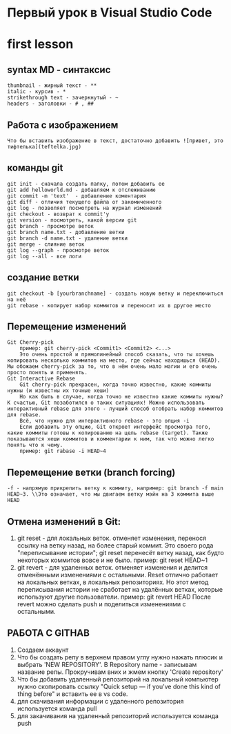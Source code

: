 # Первый урок в Visual Studio Code
# first lesson

## syntax MD - синтаксис
    thumbnail - жирный текст - **
    italic - курсив - *
    strikethrough text - зачеркнутый - ~
    headers - заголовки - # , ##
## Работа с изображением
    Что бы вставить изображение в текст, достаточно добавить ![привет, это тифтелька](teftelka.jpg)

    
## команды git
    git init - сначала создать папку, потом добавить ее
    git add helloworld.md - добавляем к отслеживанию
    git commit -m 'text'  - добавление коментария
    git diff - отличия текущего файла от закомиченного
    git log - позволяет посмотреть на журнал изменений
    git checkout - возврат к commit'у
    git version - посмотреть, какой версии git
    git branch - просмотре веток
    git branch name.txt - добавление ветки
    git branch -d name.txt - удаление ветки
    git merge - слияние веток
    git log --graph - просмотре веток
    git log --all - все логи

## создание ветки
    git checkout -b [yourbranchname] - создать новую ветку и переключиться на неё
    git rebase - копирует набор коммитов и переносит их в другое место
## Перемещение изменений
    Git Cherry-pick
        пример: git cherry-pick <Commit1> <Commit2> <...>
        Это очень простой и прямолинейный способ сказать, что ты хочешь копировать несколько коммитов на место, где сейчас находишься (HEAD). Мы обожаем cherry-pick за то, что в нём очень мало магии и его очень просто понять и применять.
    Git Interactive Rebase
        Git cherry-pick прекрасен, когда точно известно, какие коммиты нужны (и известны их точные хеши)
        Но как быть в случае, когда точно не известно какие коммиты нужны? К счастью, Git позаботился о таких ситуациях! Можно использовать интерактивный rebase для этого - лучший способ отобрать набор коммитов для rebase.
        Всё, что нужно для интерактивного rebase - это опция -i
        Если добавить эту опцию, Git откроет интерфейс просмотра того, какие коммиты готовы к копированию на цель rebase (target). Также показываются хеши коммитов и комментарии к ним, так что можно легко понять что к чему.
        пример: git rabase -i HEAD~4
## Перемещение ветки (branch forcing)
    -f - напрямую прикрепить ветку к коммиту, например: git branch -f main HEAD~3. \\Это означает, что мы двигаем ветку мэйн на 3 коммита выше HEAD  
## Отмена изменений в Git:
1. git reset   -   для локальных веток. отменяет изменения, перенося ссылку на ветку назад, на более старый коммит. Это своего рода  "переписывание истории"; git reset перенесёт ветку назад, как будто некоторых коммитов вовсе и не было.
        пример: git reset HEAD~1
2. git revert  -  для удаленных веток. отменяет изменения и делится отменёнными изменениями с остальными. Reset отлично работает на локальных ветках, в локальных репозиториях. Но этот метод переписывания истории не сработает на удалённых ветках, которые используют другие пользователи.
        пример: git revert HEAD
        После revert можно сделать push и поделиться изменениями с остальными.  
## РАБОТА С GITHAB 
1. Создаем аккаунт
2. Что бы создать репу в верхнем правом углу нужно нажать плюсик и выбрать 'NEW REPOSITORY'. В Repository name - записывам название репы. Прокручивам вних и жмем кнопку 'Create repository'
3. Что бы добавить удаленный репозиторий на локальный компьютер нужно скопировать ссылку "Quick setup — if you’ve done this kind of thing before" и вставить ее в vs code.
4. для скачивания информации с удаленного репозитория используется команда pull
5. для закачивания на удаленный репозиторий используется команда push